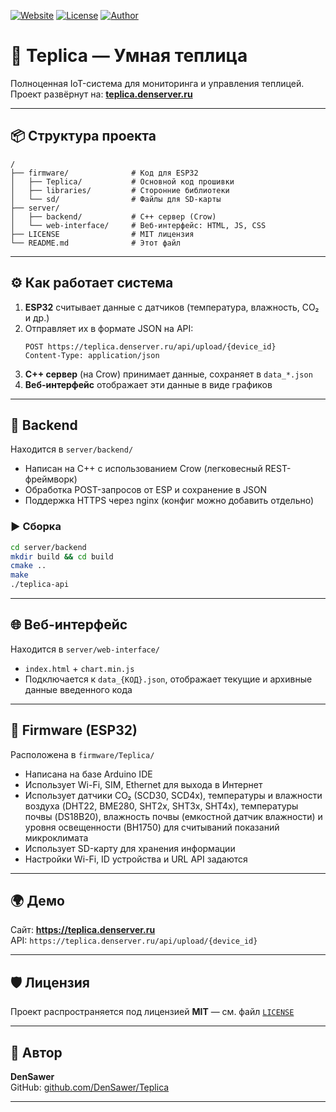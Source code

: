 [![Website](https://img.shields.io/badge/🌐%20Website-teplica.denserver.ru-blue?style=flat-square&logo=google-chrome)](https://teplica.denserver.ru)
[![License](https://img.shields.io/badge/license-MIT-green.svg?style=flat-square&logo=license)](LICENSE)
[![Author](https://img.shields.io/badge/author-DenSawer-orange?style=flat-square&logo=github)](https://github.com/DenSawer)

# 🌿 Teplica — Умная теплица

Полноценная IoT-система для мониторинга и управления теплицей.  
Проект развёрнут на: **[teplica.denserver.ru](https://teplica.denserver.ru)**

---

## 📦 Структура проекта

```
/
├── firmware/              # Код для ESP32
│   ├── Teplica/           # Основной код прошивки
│   ├── libraries/         # Сторонние библиотеки
│   └── sd/                # Файлы для SD-карты
├── server/
│   ├── backend/           # C++ сервер (Crow)
│   └── web-interface/     # Веб-интерфейс: HTML, JS, CSS
├── LICENSE                # MIT лицензия
└── README.md              # Этот файл
```

---

## ⚙️ Как работает система

1. **ESP32** считывает данные с датчиков (температура, влажность, CO₂ и др.)
2. Отправляет их в формате JSON на API:
   ```
   POST https://teplica.denserver.ru/api/upload/{device_id}
   Content-Type: application/json
   ```
3. **C++ сервер** (на Crow) принимает данные, сохраняет в `data_*.json`
4. **Веб-интерфейс** отображает эти данные в виде графиков

---

## 🔧 Backend

Находится в `server/backend/`

- Написан на C++ с использованием Crow (легковесный REST-фреймворк)
- Обработка POST-запросов от ESP и сохранение в JSON
- Поддержка HTTPS через nginx (конфиг можно добавить отдельно)

### ▶️ Сборка

```bash
cd server/backend
mkdir build && cd build
cmake ..
make
./teplica-api
```

---

## 🌐 Веб-интерфейс

Находится в `server/web-interface/`

- `index.html` + `chart.min.js`
- Подключается к `data_{КОД}.json`, отображает текущие и архивные данные введенного кода

---

## 📡 Firmware (ESP32)

Расположена в `firmware/Teplica/`

- Написана на базе Arduino IDE
- Использует Wi-Fi, SIM, Ethernet для выхода в Интернет
- Использует датчики CO₂ (SCD30, SCD4x), температуры и влажности воздуха (DHT22, BME280, SHT2x, SHT3x, SHT4x), температуры почвы (DS18B20), влажность почвы (емкостной датчик влажности) и уровня освещенности (BH1750) для считываний показаний микроклимата
- Использует SD-карту для хранения информации
- Настройки Wi-Fi, ID устройства и URL API задаются

---

## 🌍 Демо

Сайт: **https://teplica.denserver.ru**  
API: `https://teplica.denserver.ru/api/upload/{device_id}`

---

## 🛡️ Лицензия

Проект распространяется под лицензией **MIT** — см. файл [`LICENSE`](LICENSE)

---

## 👤 Автор

**DenSawer**  
GitHub: [github.com/DenSawer/Teplica](https://github.com/DenSawer/Teplica)

---
